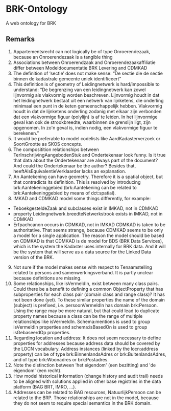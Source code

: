 # BRK-Ontology
A web ontology for BRK


## Remarks
1. Appartementsrecht can not logically be of type Onroerendezaak, because an Onroerendezaak is a tangible thing
2. Associations between Onroerendzaak and Onroerendezaakaffiliatie differ between Modeldocumentatie BRK Levering and CDMKAD
3. The definition of ‘sectie’ does not make sense: “De sectie die de sectie binnen de kadastrale gemeente uniek identificeert”
4. This definition is of geometry of Leidingnetwerk is hard/impossible to understand: “De begrenzing van een leidingnetwerk kan zowel lijnvormig als vlakvormig worden beschreven. Lijnvormig houdt in dat het leidingnetwerk bestaat uit een netwerk van lijnketens, die onderling minimaal een punt in de keten gemeenschappelijk hebben. Vlakvormig houdt in dat de lijnketens onderling zodanig met elkaar zijn verbonden dat een vlakvormige figuur (polylijn) is af te leiden. In het lijnvormige geval kan ook de strookbreedte, waarbinnen de grenslijn ligt, zijn opgenomen. In zo'n geval is, indien nodig, een vlakvormige figuur te berekenen.”
5. It would be preferable to model codelists like AardKadasterverzoek or SoortGrootte as SKOS concepts. 
6. The compositition relationships between TerInschrijvingAangebodenStuk and Ondertekenaar look funny. Is it true that data about the Ondertekenaar are always part of the document? And could the Ondertekenaar be the author? Besides that, heeftAlsEquivalentieVerklaarder lacks an explanation.
7. An Aantekening can have geometry. Therefore it is a spatial object, but that contradicts its definition. This is resolved by introducing brk:Aantekeninggebied (brk:Aantekening can be related to brk:Aantekeninggebied by means of dct:spatial).
8. IMKAD and CDMKAD model some things differently, for example:
* TeboekgesteldeZaak and subclasses exist in IMKAD, not in CDMKAD
* property Leidingnetwerk.breedteNetwerkstrook exists in IMKAD, not in CDMKAD
* Erfpachcanon occurs in CDMKAD, not in IMKAD
CDMKAD is taken to be authoritative. That seems strange, because CDMKAD seems to be only a model for a single application. The reason the model should be based on CDMKAD is that CDMKAD is de model for BDS (BRK Data Services), which is the system the Kadaster uses internally for BRK data. And it will be the system that will serve as a data source for the Linked Data version of the BRK.
9. Not sure if the model makes sense with respect to Tenaamstelling related to persons and samenwerkingsverband. It is partly unclear because definitions are missing.
10. Some relationships, like isVermeldIn, exist between many class pairs. Could there be a benefit to defining a common ObjectProperty that has subproperties for each class pair (domain class and range class)? It has not been done (yet). To these similar properties the name of the domain (subject) is prefixed, i.e. persoonVermeldIn has domain brk:Persoon. Using the range may be more natural, but that could lead to duplicate property names because a class can be the range of multiple relationships like isVermeldIn. Schema:mentions is used to group isVermeldIn properties and schema:isBasedOn is used to group isGebaseerdOp properties.
11. Regarding location and address: It does not seem necessary to define properties for addresses because address data should be covered by the LOCN vocabulary. Address instances (linked by the locn:address property) can be of type brk:BinnenlandsAdres or brk:BuitenlandsAdres, and of type brk:Woonadres or brk:Postadres.
12. Note the distinction between 'het eigendom' (een bezitting) and 'de eigendom' (een recht).
13. How model historical information (change history and audit trail) needs to be aligned with solutions applied in other base registries in the data platform (BAG BRT, IMRO, ...).
14. Addresses can be related to BAG resources, NatuurlijkPersoon can be related to the BRP. Those relationships are not in the model, because they do not seem to require special semantics in the BRK domain.
